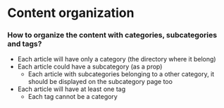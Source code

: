 # Content organization

### How to organize the content with categories, subcategories and tags?

- Each article will have only a category (the directory where it belong)
- Each article could have a subcategory (as a prop)
  - Each article with subcategories belonging to a other category, it should be displayed on the subcategory page too
- Each article will have at least one tag
  - Each tag cannot be a category
